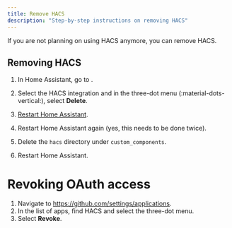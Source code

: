 ```yaml
---
title: Remove HACS
description: "Step-by-step instructions on removing HACS"
---
```


If you are not planning on using HACS anymore, you can remove HACS.

## Removing HACS

1. In Home Assistant, go to <!-- hacs:my integrations title="**{{coreui('panel.config')}}** > **{{coreui('ui.panel.config.dashboard.devices.main')}}**" -->.
2. Select the HACS integration and in the three-dot menu (:material-dots-vertical:), select **Delete**.

3. [Restart Home Assistant](https://www.home-assistant.io/docs/configuration/#reloading-the-configuration-to-apply-changes).
4. Restart Home Assistant again (yes, this needs to be done twice).
5. Delete the `hacs` directory under `custom_components`.
6. Restart Home Assistant.



# Revoking OAuth access

1. Navigate to https://github.com/settings/applications.
2. In the list of apps, find HACS and select the three-dot menu.
3. Select **Revoke**.
